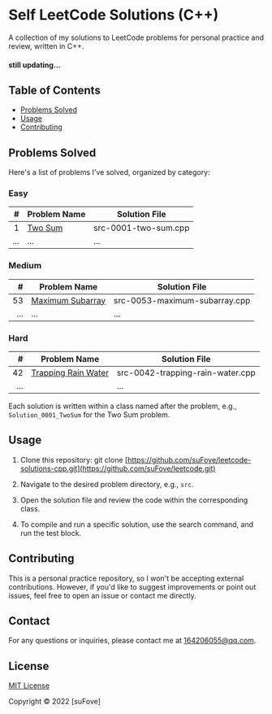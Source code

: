 # Self LeetCode Solutions (C++) 

A collection of my solutions to LeetCode problems for personal practice and review, written in C++.

#### still updating...

## Table of Contents

- [Problems Solved](#problems-solved)
- [Usage](#usage)
- [Contributing](#contributing)

## Problems Solved

Here's a list of problems I've solved, organized by category:

### Easy

| #   | Problem Name                                 | Solution File                      |
|---: |----------------------------------------------|------------------------------------|
| 1   | [Two Sum](https://leetcode.com/problems/two-sum/) | src-0001-two-sum.cpp              |
| ... | ...                                           | ...                               |

### Medium

| #   | Problem Name                                                  | Solution File                      |
|---: |--------------------------------------------------------------|------------------------------------|
| 53  | [Maximum Subarray](https://leetcode.com/problems/maximum-subarray/) | src-0053-maximum-subarray.cpp     |
| ... | ...                                                          | ...                               |

### Hard

| #   | Problem Name                                                            | Solution File                      |
|---: |--------------------------------------------------------------------------|------------------------------------|
| 42  | [Trapping Rain Water](https://leetcode.com/problems/trapping-rain-water/) | src-0042-trapping-rain-water.cpp  |
| ... |                                                                           | ...                               |

Each solution is written within a class named after the problem, e.g., `Solution_0001_TwoSum` for the Two Sum problem.

## Usage

1. Clone this repository:
   git clone [https://github.com/suFove/leetcode-solutions-cpp.git](https://github.com/suFove/leetcode.git)

2. Navigate to the desired problem directory, e.g., `src`.

3. Open the solution file and review the code within the corresponding class.

4. To compile and run a specific solution, use the search command, and run the test block.


## Contributing

This is a personal practice repository, so I won't be accepting external contributions. However, if you'd like to suggest improvements or point out issues, feel free to open an issue or contact me directly.

## Contact

For any questions or inquiries, please contact me at [164206055@qq.com](mailto:164206055@qq.com).

## License

[MIT License](https://choosealicense.com/licenses/mit/)

Copyright © 2022 [suFove]
